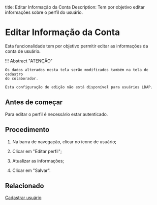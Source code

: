 title: Editar Informação da Conta
Description: Tem por objetivo editar informações sobre o perfil do usuário.
# Editar Informação da Conta

Esta funcionalidade tem por objetivo permitir editar as informações da conta de usuário.

!!! Abstract "ATENÇÃO"

    Os dados alterados nesta tela serão modificados também na tela de cadastro
    do colaborador.

    Esta configuração de edição não está disponível para usuários LDAP.


Antes de começar
--------------------

Para editar o perfil é necessário estar autenticado.

Procedimento
----------------

1. Na barra de navegação, clicar no ícone de usuário;

2. Clicar em "Editar perfil";

3. Atualizar as informações;

4. Clicar em "Salvar".


Relacionado
-------

[Cadastrar usuário](/pt-br/citsmart-platform-9/initial-settings/access-settings/user/users.html)


<!-- !!! tip "About"

    <b>Product/Version:</b> CITSmart | 9.00 &nbsp;&nbsp;
    <b>Updated:</b>01/18/2019 - Anna Martins
